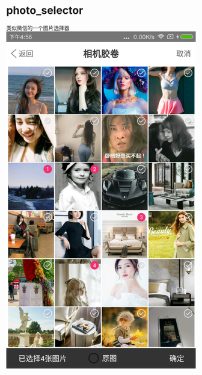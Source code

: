 # photo_selector
类似微信的一个图片选择器
![image](https://github.com/lxl53812823/photo_selector/blob/master/device-2018-04-18-165705.png)
